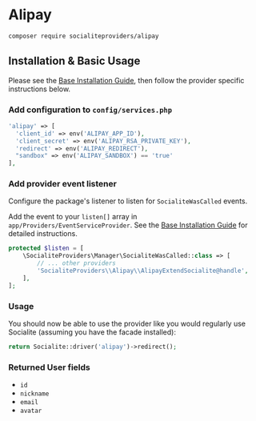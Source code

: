 # Alipay

```bash
composer require socialiteproviders/alipay
```

## Installation & Basic Usage

Please see the [Base Installation Guide](https://socialiteproviders.com/usage/), then follow the provider specific instructions below.

### Add configuration to `config/services.php`

```php
'alipay' => [
  'client_id' => env('ALIPAY_APP_ID'),
  'client_secret' => env('ALIPAY_RSA_PRIVATE_KEY'),
  'redirect' => env('ALIPAY_REDIRECT'),
  "sandbox" => env('ALIPAY_SANDBOX') == 'true'
],
```

### Add provider event listener

Configure the package's listener to listen for `SocialiteWasCalled` events.

Add the event to your `listen[]` array in `app/Providers/EventServiceProvider`. See the [Base Installation Guide](https://socialiteproviders.com/usage/) for detailed instructions.

```php
protected $listen = [
    \SocialiteProviders\Manager\SocialiteWasCalled::class => [
        // ... other providers
        'SocialiteProviders\\Alipay\\AlipayExtendSocialite@handle',
    ],
];
```

### Usage

You should now be able to use the provider like you would regularly use Socialite (assuming you have the facade installed):

```php
return Socialite::driver('alipay')->redirect();
```

### Returned User fields

- ``id``
- ``nickname``
- ``email``
- ``avatar``